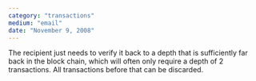 ```yaml
---
category: "transactions"
medium: "email"
date: "November 9, 2008"
---
```

The recipient just needs to verify it back to a depth that is sufficiently far back in the block chain, which will often only require a depth of 2 transactions. All transactions before that can be discarded.